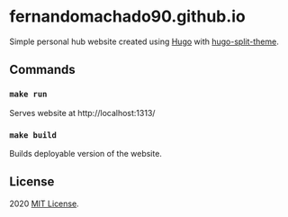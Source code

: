 # fernandomachado90.github.io
Simple personal hub website created using [Hugo](https://gohugo.io/) with [hugo-split-theme](https://github.com/escalate/hugo-split-theme).

## Commands

### `make run`
Serves website at http://localhost:1313/

### `make build`                    
Builds deployable version of the website.

## License

2020 [MIT License](LICENSE).
